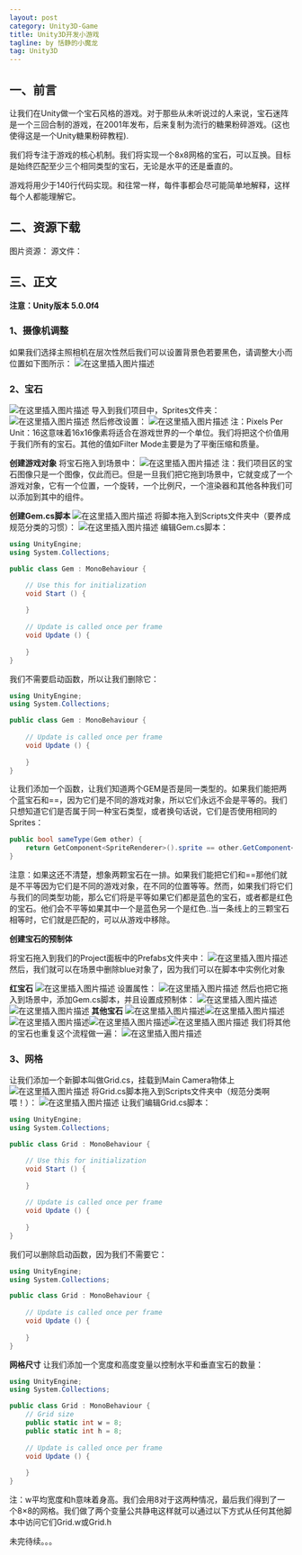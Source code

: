 ```yaml
---
layout: post
category: Unity3D-Game
title: Unity3D开发小游戏
tagline: by 恬静的小魔龙
tag: Unity3D
---
```


## 一、前言
让我们在Unity做一个宝石风格的游戏。对于那些从未听说过的人来说，宝石迷阵是一个三回合制的游戏，在2001年发布，后来复制为流行的糖果粉碎游戏。(这也使得这是一个Unity糖果粉碎教程).

我们将专注于游戏的核心机制。我们将实现一个8x8网格的宝石，可以互换。目标是始终匹配至少三个相同类型的宝石，无论是水平的还是垂直的。

游戏将用少于140行代码实现。和往常一样，每件事都会尽可能简单地解释，这样每个人都能理解它。

## 二、资源下载
图片资源：
源文件：

## 三、正文
**注意：Unity版本 5.0.0f4**


### 1、摄像机调整

如果我们选择主照相机在层次性然后我们可以设置背景色若要黑色，请调整大小而位置如下图所示：
![在这里插入图片描述](https://img-blog.csdnimg.cn/20190904173154560.png?x-oss-process=image/watermark,type_ZmFuZ3poZW5naGVpdGk,shadow_10,text_aHR0cHM6Ly9ibG9nLmNzZG4ubmV0L3E3NjQ0MjQ1Njc=,size_16,color_FFFFFF,t_70)

### 2、宝石
![在这里插入图片描述](https://imgconvert.csdnimg.cn/aHR0cHM6Ly9ub29idHV0cy5jb20vY29udGVudC91bml0eS8yZC1tYXRjaC0zLWdhbWUvYmx1ZS5wbmc?x-oss-process=image/format,png)
导入到我们项目中，Sprites文件夹：
![在这里插入图片描述](https://img-blog.csdnimg.cn/20190904173335914.png)
然后修改设置：
![在这里插入图片描述](https://img-blog.csdnimg.cn/20190904173427983.png?x-oss-process=image/watermark,type_ZmFuZ3poZW5naGVpdGk,shadow_10,text_aHR0cHM6Ly9ibG9nLmNzZG4ubmV0L3E3NjQ0MjQ1Njc=,size_16,color_FFFFFF,t_70)
注：Pixels Per Unit：16这意味着16x16像素将适合在游戏世界的一个单位。我们将把这个价值用于我们所有的宝石。其他的值如Filter Mode主要是为了平衡压缩和质量。

**创建游戏对象**
将宝石拖入到场景中：
![在这里插入图片描述](https://img-blog.csdnimg.cn/20190904173530960.png?x-oss-process=image/watermark,type_ZmFuZ3poZW5naGVpdGk,shadow_10,text_aHR0cHM6Ly9ibG9nLmNzZG4ubmV0L3E3NjQ0MjQ1Njc=,size_16,color_FFFFFF,t_70)
注：我们项目区的宝石图像只是一个图像，仅此而已。但是一旦我们把它拖到场景中，它就变成了一个游戏对象，它有一个位置，一个旋转，一个比例尺，一个渲染器和其他各种我们可以添加到其中的组件。

**创建Gem.cs脚本**
![在这里插入图片描述](https://img-blog.csdnimg.cn/20190904173610456.png?x-oss-process=image/watermark,type_ZmFuZ3poZW5naGVpdGk,shadow_10,text_aHR0cHM6Ly9ibG9nLmNzZG4ubmV0L3E3NjQ0MjQ1Njc=,size_16,color_FFFFFF,t_70)
将脚本拖入到Scripts文件夹中（要养成规范分类的习惯）：
![在这里插入图片描述](https://img-blog.csdnimg.cn/20190904173706697.png)
编辑Gem.cs脚本：

```csharp
using UnityEngine;
using System.Collections;

public class Gem : MonoBehaviour {

    // Use this for initialization
    void Start () {
    
    }
    
    // Update is called once per frame
    void Update () {
    
    }
}
```

我们不需要启动函数，所以让我们删除它：

```csharp
using UnityEngine;
using System.Collections;

public class Gem : MonoBehaviour {
    
    // Update is called once per frame
    void Update () {
    
    }
}
```
让我们添加一个函数，让我们知道两个GEM是否是同一类型的。如果我们能把两个蓝宝石和==，因为它们是不同的游戏对象，所以它们永远不会是平等的。我们只想知道它们是否属于同一种宝石类型，或者换句话说，它们是否使用相同的Sprites：

```csharp
public bool sameType(Gem other) {
    return GetComponent<SpriteRenderer>().sprite == other.GetComponent<SpriteRenderer>().sprite;
}
```
注意：如果这还不清楚，想象两颗宝石在一排。如果我们能把它们和==那他们就是不平等因为它们是不同的游戏对象，在不同的位置等等。然而，如果我们将它们与我们的同类型功能，那么它们将是平等如果它们都是蓝色的宝石，或者都是红色的宝石。他们会不平等如果其中一个是蓝色另一个是红色..当一条线上的三颗宝石相等时，它们就是匹配的，可以从游戏中移除。

**创建宝石的预制体**

将宝石拖入到我们的Project面板中的Prefabs文件夹中：
![在这里插入图片描述](https://img-blog.csdnimg.cn/20190904173924103.png?x-oss-process=image/watermark,type_ZmFuZ3poZW5naGVpdGk,shadow_10,text_aHR0cHM6Ly9ibG9nLmNzZG4ubmV0L3E3NjQ0MjQ1Njc=,size_16,color_FFFFFF,t_70)
然后，我们就可以在场景中删除blue对象了，因为我们可以在脚本中实例化对象

**红宝石**
![在这里插入图片描述](https://imgconvert.csdnimg.cn/aHR0cHM6Ly9ub29idHV0cy5jb20vY29udGVudC91bml0eS8yZC1tYXRjaC0zLWdhbWUvcmVkLnBuZw?x-oss-process=image/format,png)
设置属性：
![在这里插入图片描述](https://img-blog.csdnimg.cn/20190904174021961.png?x-oss-process=image/watermark,type_ZmFuZ3poZW5naGVpdGk,shadow_10,text_aHR0cHM6Ly9ibG9nLmNzZG4ubmV0L3E3NjQ0MjQ1Njc=,size_16,color_FFFFFF,t_70)
然后也把它拖入到场景中，添加Gem.cs脚本，并且设置成预制体：
![在这里插入图片描述](https://img-blog.csdnimg.cn/20190904174105376.png?x-oss-process=image/watermark,type_ZmFuZ3poZW5naGVpdGk,shadow_10,text_aHR0cHM6Ly9ibG9nLmNzZG4ubmV0L3E3NjQ0MjQ1Njc=,size_16,color_FFFFFF,t_70)
![在这里插入图片描述](https://img-blog.csdnimg.cn/20190904174109714.png)
**其他宝石**
![在这里插入图片描述](https://imgconvert.csdnimg.cn/aHR0cHM6Ly9ub29idHV0cy5jb20vY29udGVudC91bml0eS8yZC1tYXRjaC0zLWdhbWUvYnJvd24ucG5n?x-oss-process=image/format,png)![在这里插入图片描述](https://imgconvert.csdnimg.cn/aHR0cHM6Ly9ub29idHV0cy5jb20vY29udGVudC91bml0eS8yZC1tYXRjaC0zLWdhbWUvZ3JlZW4ucG5n?x-oss-process=image/format,png)![在这里插入图片描述](https://imgconvert.csdnimg.cn/aHR0cHM6Ly9ub29idHV0cy5jb20vY29udGVudC91bml0eS8yZC1tYXRjaC0zLWdhbWUvcGluay5wbmc?x-oss-process=image/format,png)![在这里插入图片描述](https://imgconvert.csdnimg.cn/aHR0cHM6Ly9ub29idHV0cy5jb20vY29udGVudC91bml0eS8yZC1tYXRjaC0zLWdhbWUvd2hpdGUucG5n?x-oss-process=image/format,png)![在这里插入图片描述](https://imgconvert.csdnimg.cn/aHR0cHM6Ly9ub29idHV0cy5jb20vY29udGVudC91bml0eS8yZC1tYXRjaC0zLWdhbWUveWVsbG93LnBuZw?x-oss-process=image/format,png)
我们将其他的宝石也重复这个流程做一遍：
![在这里插入图片描述](https://img-blog.csdnimg.cn/2019090417425180.png?x-oss-process=image/watermark,type_ZmFuZ3poZW5naGVpdGk,shadow_10,text_aHR0cHM6Ly9ibG9nLmNzZG4ubmV0L3E3NjQ0MjQ1Njc=,size_16,color_FFFFFF,t_70)
### 3、网格
让我们添加一个新脚本叫做Grid.cs，挂载到Main Camera物体上
![在这里插入图片描述](https://img-blog.csdnimg.cn/20190904174355700.png?x-oss-process=image/watermark,type_ZmFuZ3poZW5naGVpdGk,shadow_10,text_aHR0cHM6Ly9ibG9nLmNzZG4ubmV0L3E3NjQ0MjQ1Njc=,size_16,color_FFFFFF,t_70)
将Grid.cs脚本拖入到Scripts文件夹中（规范分类啊喂！）：
![在这里插入图片描述](https://img-blog.csdnimg.cn/2019090417450244.png)
让我们编辑Grid.cs脚本：

```csharp
using UnityEngine;
using System.Collections;

public class Grid : MonoBehaviour {

    // Use this for initialization
    void Start () {
    
    }
    
    // Update is called once per frame
    void Update () {
    
    }
}
```
我们可以删除启动函数，因为我们不需要它：

```csharp
using UnityEngine;
using System.Collections;

public class Grid : MonoBehaviour {
    
    // Update is called once per frame
    void Update () {
    
    }
}
```
**网格尺寸**
让我们添加一个宽度和高度变量以控制水平和垂直宝石的数量：

```csharp
using UnityEngine;
using System.Collections;

public class Grid : MonoBehaviour {
    // Grid size
    public static int w = 8;
    public static int h = 8;
    
    // Update is called once per frame
    void Update () {
    
    }
}
```

注：w平均宽度和h意味着身高。我们会用8对于这两种情况，最后我们得到了一个8×8的网格。我们做了两个变量公共静电这样就可以通过以下方式从任何其他脚本中访问它们Grid.w或Grid.h


未完待续。。。
